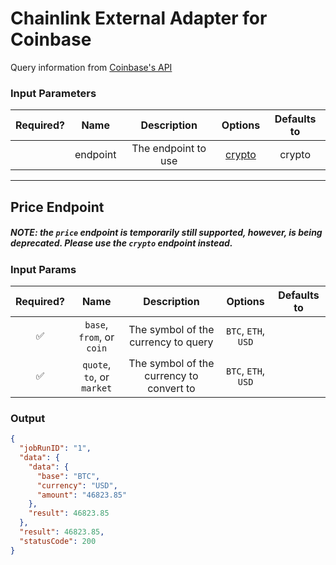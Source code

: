 # Chainlink External Adapter for Coinbase

Query information from [Coinbase's API](https://developers.coinbase.com/api/v2)

### Input Parameters

| Required? |   Name   |     Description     |          Options           | Defaults to |
| :-------: | :------: | :-----------------: | :------------------------: | :---------: |
|           | endpoint | The endpoint to use | [crypto](#Crypto-Endpoint) |   crypto    |

---

## Price Endpoint

##### NOTE: the `price` endpoint is temporarily still supported, however, is being deprecated. Please use the `crypto` endpoint instead.

### Input Params

| Required? |            Name            |               Description                |       Options       | Defaults to |
| :-------: | :------------------------: | :--------------------------------------: | :-----------------: | :---------: |
|    ✅     | `base`, `from`, or `coin`  |   The symbol of the currency to query    | `BTC`, `ETH`, `USD` |             |
|    ✅     | `quote`, `to`, or `market` | The symbol of the currency to convert to | `BTC`, `ETH`, `USD` |             |

### Output

```json
{
  "jobRunID": "1",
  "data": {
    "data": {
      "base": "BTC",
      "currency": "USD",
      "amount": "46823.85"
    },
    "result": 46823.85
  },
  "result": 46823.85,
  "statusCode": 200
}
```
